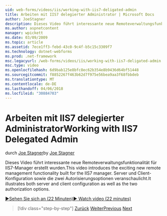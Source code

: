 ```yaml
---
uid: web-forms/videos/iis/working-with-iis7-deligated-admin
title: Arbeiten mit IIS7 delegierter Administrator | Microsoft Docs
author: JoeStagner
description: Dieses Video führt interessante neue Remoteverwaltungsfunktionalität für IIS7-Manager erstellt wurden. Es wird veranschaulicht, Server und Client-Konfiguration als Auslastung...
ms.author: aspnetcontent
manager: wpickett
ms.date: 03/09/2009
ms.topic: article
ms.assetid: 7ece1ff3-febd-43c0-9c4f-b5c15c3309f7
ms.technology: dotnet-webforms
ms.prod: .net-framework
msc.legacyurl: /web-forms/videos/iis/working-with-iis7-deligated-admin
msc.type: video
ms.openlocfilehash: 6d9bab125e8bfc8ec62b354e8b9436d64bf51448
ms.sourcegitcommit: f8852267f463b62d7f975e56bea9aa3f68fbbdeb
ms.translationtype: MT
ms.contentlocale: de-DE
ms.lasthandoff: 04/06/2018
ms.locfileid: "30884703"
---
```

<a name="working-with-iis7-delegated-admin"></a><span data-ttu-id="052a3-104">Arbeiten mit IIS7 delegierter Administrator</span><span class="sxs-lookup"><span data-stu-id="052a3-104">Working with IIS7 Delegated Admin</span></span>
====================
<span data-ttu-id="052a3-105">durch [Joe Stagner](https://github.com/JoeStagner)</span><span class="sxs-lookup"><span data-stu-id="052a3-105">by [Joe Stagner](https://github.com/JoeStagner)</span></span>

<span data-ttu-id="052a3-106">Dieses Video führt interessante neue Remoteverwaltungsfunktionalität für IIS7-Manager erstellt wurden.</span><span class="sxs-lookup"><span data-stu-id="052a3-106">This video introduces the exciting new remote management functionality built for the IIS7 manager.</span></span> <span data-ttu-id="052a3-107">Server und Client-Konfiguration sowie die zwei Autorisierungsoptionen veranschaulicht.</span><span class="sxs-lookup"><span data-stu-id="052a3-107">It illustrates both server and client configuration as well as the two authorization options.</span></span>

[<span data-ttu-id="052a3-108">&#9654;Sehen Sie sich an (22 Minuten)</span><span class="sxs-lookup"><span data-stu-id="052a3-108">&#9654; Watch video (22 minutes)</span></span>](https://channel9.msdn.com/Blogs/ASP-NET-Site-Videos/working-with-iis7-deligated-admin)

> [!div class="step-by-step"]
> <span data-ttu-id="052a3-109">[Zurück](developing-and-deploying-in-a-shared-hosting.md)
> [Weiter](feature-specific-delegated-management.md)</span><span class="sxs-lookup"><span data-stu-id="052a3-109">[Previous](developing-and-deploying-in-a-shared-hosting.md)
[Next](feature-specific-delegated-management.md)</span></span>
